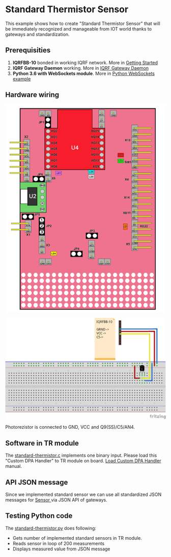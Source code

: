# Standard Thermistor Sensor

This example shows how to create "Standard Thermistor Sensor" that will be immediately recognized and manageable from IOT world thanks to gateways and standardization.

## Prerequisities

1. **IQRFBB-10** bonded in working IQRF network. More in [Getting Started](../../README.md)
2. **IQRF Gateway Daemon** working. More in [IQRF Gateway Daemon](../../IqrfGatewayDaemon.md)
3. **Python 3.6 with WebSockets module**. More in [Python WebSockets example](../../IqrfGatewayDaemon.md#python-websocket-example)

## Hardware wiring

![](../../files/datasheet/layout.png)

![](standard-thermistor_bb.png)

Photorezistor is connected to GND, VCC and Q9(SS)/C5/AN4.

## Software in TR module

The [standard-thermistor.c](https://github.com/logimic/iqrfboard/blob/master/examples/standard-thermistor.c) implements one binary input.
Please load this "Custom DPA Handler" to TR module on board. [Load Custom DPA Handler](../../SetupIqrfNetwork.md#load-custom-dpa-handler) manual.

## API JSON message

Since we implemented standard sensor we can use all standardized JSON messages for [Sensor ](https://docs.iqrfsdk.org/iqrf-gateway-daemon/api.html#sensor) via JSON API of gateways.

## Testing Python code

The [standard-thermistor.py](https://github.com/logimic/iqrfboard/blob/master/examples/standard-thermistor.py) does following:

- Gets number of implemented standard sensors in TR module.
- Reads sensor in loop of 200 measurements
- Displays measured value from JSON message
